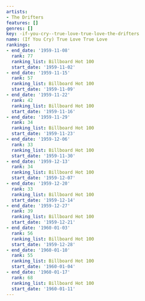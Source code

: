 ```yaml
---
artists:
- The Drifters
features: []
genres: []
key: -if-you-cry--true-love-true-love-the-drifters
name: (If You Cry) True Love True Love
rankings:
- end_date: '1959-11-08'
  rank: 77
  ranking_list: Billboard Hot 100
  start_date: '1959-11-02'
- end_date: '1959-11-15'
  rank: 57
  ranking_list: Billboard Hot 100
  start_date: '1959-11-09'
- end_date: '1959-11-22'
  rank: 42
  ranking_list: Billboard Hot 100
  start_date: '1959-11-16'
- end_date: '1959-11-29'
  rank: 34
  ranking_list: Billboard Hot 100
  start_date: '1959-11-23'
- end_date: '1959-12-06'
  rank: 33
  ranking_list: Billboard Hot 100
  start_date: '1959-11-30'
- end_date: '1959-12-13'
  rank: 34
  ranking_list: Billboard Hot 100
  start_date: '1959-12-07'
- end_date: '1959-12-20'
  rank: 33
  ranking_list: Billboard Hot 100
  start_date: '1959-12-14'
- end_date: '1959-12-27'
  rank: 39
  ranking_list: Billboard Hot 100
  start_date: '1959-12-21'
- end_date: '1960-01-03'
  rank: 56
  ranking_list: Billboard Hot 100
  start_date: '1959-12-28'
- end_date: '1960-01-10'
  rank: 55
  ranking_list: Billboard Hot 100
  start_date: '1960-01-04'
- end_date: '1960-01-17'
  rank: 68
  ranking_list: Billboard Hot 100
  start_date: '1960-01-11'
---
```


